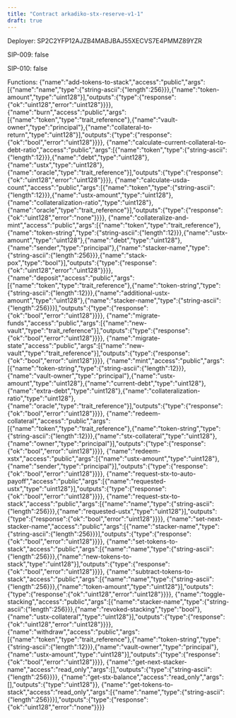 ```yaml
---
title: "Contract arkadiko-stx-reserve-v1-1"
draft: true
---
```

Deployer: SP2C2YFP12AJZB4MABJBAJ55XECVS7E4PMMZ89YZR

SIP-009: false

SIP-010: false

Functions:
{"name":"add-tokens-to-stack","access":"public","args":[{"name":"name","type":{"string-ascii":{"length":256}}},{"name":"token-amount","type":"uint128"}],"outputs":{"type":{"response":{"ok":"uint128","error":"uint128"}}}}, {"name":"burn","access":"public","args":[{"name":"token","type":"trait_reference"},{"name":"vault-owner","type":"principal"},{"name":"collateral-to-return","type":"uint128"}],"outputs":{"type":{"response":{"ok":"bool","error":"uint128"}}}}, {"name":"calculate-current-collateral-to-debt-ratio","access":"public","args":[{"name":"token","type":{"string-ascii":{"length":12}}},{"name":"debt","type":"uint128"},{"name":"ustx","type":"uint128"},{"name":"oracle","type":"trait_reference"}],"outputs":{"type":{"response":{"ok":"uint128","error":"uint128"}}}}, {"name":"calculate-usda-count","access":"public","args":[{"name":"token","type":{"string-ascii":{"length":12}}},{"name":"ustx-amount","type":"uint128"},{"name":"collateralization-ratio","type":"uint128"},{"name":"oracle","type":"trait_reference"}],"outputs":{"type":{"response":{"ok":"uint128","error":"none"}}}}, {"name":"collateralize-and-mint","access":"public","args":[{"name":"token","type":"trait_reference"},{"name":"token-string","type":{"string-ascii":{"length":12}}},{"name":"ustx-amount","type":"uint128"},{"name":"debt","type":"uint128"},{"name":"sender","type":"principal"},{"name":"stacker-name","type":{"string-ascii":{"length":256}}},{"name":"stack-pox","type":"bool"}],"outputs":{"type":{"response":{"ok":"uint128","error":"uint128"}}}}, {"name":"deposit","access":"public","args":[{"name":"token","type":"trait_reference"},{"name":"token-string","type":{"string-ascii":{"length":12}}},{"name":"additional-ustx-amount","type":"uint128"},{"name":"stacker-name","type":{"string-ascii":{"length":256}}}],"outputs":{"type":{"response":{"ok":"bool","error":"uint128"}}}}, {"name":"migrate-funds","access":"public","args":[{"name":"new-vault","type":"trait_reference"}],"outputs":{"type":{"response":{"ok":"bool","error":"uint128"}}}}, {"name":"migrate-state","access":"public","args":[{"name":"new-vault","type":"trait_reference"}],"outputs":{"type":{"response":{"ok":"bool","error":"uint128"}}}}, {"name":"mint","access":"public","args":[{"name":"token-string","type":{"string-ascii":{"length":12}}},{"name":"vault-owner","type":"principal"},{"name":"ustx-amount","type":"uint128"},{"name":"current-debt","type":"uint128"},{"name":"extra-debt","type":"uint128"},{"name":"collateralization-ratio","type":"uint128"},{"name":"oracle","type":"trait_reference"}],"outputs":{"type":{"response":{"ok":"bool","error":"uint128"}}}}, {"name":"redeem-collateral","access":"public","args":[{"name":"token","type":"trait_reference"},{"name":"token-string","type":{"string-ascii":{"length":12}}},{"name":"stx-collateral","type":"uint128"},{"name":"owner","type":"principal"}],"outputs":{"type":{"response":{"ok":"bool","error":"uint128"}}}}, {"name":"redeem-xstx","access":"public","args":[{"name":"ustx-amount","type":"uint128"},{"name":"sender","type":"principal"}],"outputs":{"type":{"response":{"ok":"bool","error":"uint128"}}}}, {"name":"request-stx-to-auto-payoff","access":"public","args":[{"name":"requested-ustx","type":"uint128"}],"outputs":{"type":{"response":{"ok":"bool","error":"uint128"}}}}, {"name":"request-stx-to-stack","access":"public","args":[{"name":"name","type":{"string-ascii":{"length":256}}},{"name":"requested-ustx","type":"uint128"}],"outputs":{"type":{"response":{"ok":"bool","error":"uint128"}}}}, {"name":"set-next-stacker-name","access":"public","args":[{"name":"stacker-name","type":{"string-ascii":{"length":256}}}],"outputs":{"type":{"response":{"ok":"bool","error":"uint128"}}}}, {"name":"set-tokens-to-stack","access":"public","args":[{"name":"name","type":{"string-ascii":{"length":256}}},{"name":"new-tokens-to-stack","type":"uint128"}],"outputs":{"type":{"response":{"ok":"bool","error":"uint128"}}}}, {"name":"subtract-tokens-to-stack","access":"public","args":[{"name":"name","type":{"string-ascii":{"length":256}}},{"name":"token-amount","type":"uint128"}],"outputs":{"type":{"response":{"ok":"uint128","error":"uint128"}}}}, {"name":"toggle-stacking","access":"public","args":[{"name":"stacker-name","type":{"string-ascii":{"length":256}}},{"name":"revoked-stacking","type":"bool"},{"name":"ustx-collateral","type":"uint128"}],"outputs":{"type":{"response":{"ok":"uint128","error":"uint128"}}}}, {"name":"withdraw","access":"public","args":[{"name":"token","type":"trait_reference"},{"name":"token-string","type":{"string-ascii":{"length":12}}},{"name":"vault-owner","type":"principal"},{"name":"ustx-amount","type":"uint128"}],"outputs":{"type":{"response":{"ok":"bool","error":"uint128"}}}}, {"name":"get-next-stacker-name","access":"read_only","args":[],"outputs":{"type":{"string-ascii":{"length":256}}}}, {"name":"get-stx-balance","access":"read_only","args":[],"outputs":{"type":"uint128"}}, {"name":"get-tokens-to-stack","access":"read_only","args":[{"name":"name","type":{"string-ascii":{"length":256}}}],"outputs":{"type":{"response":{"ok":"uint128","error":"none"}}}}
